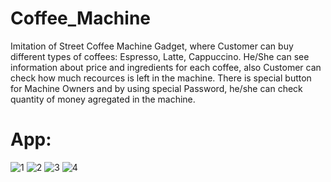 # Coffee_Machine
Imitation of Street Coffee Machine Gadget, where Customer can buy different types of coffees: Espresso, Latte, Cappuccino.
He/She can see information about price and ingredients for each coffee, also Customer can check how much recources 
is left in the machine. There is special button for Machine Owners and by using special Password, he/she can check
quantity of money agregated in the machine.

# App:
![1](https://user-images.githubusercontent.com/106172218/194942896-8fbae830-8fc7-4230-b75b-8528d08fa789.jpg)
![2](https://user-images.githubusercontent.com/106172218/194942904-41b4f254-8cdb-44fb-9320-bd4cb26a634d.jpg)
![3](https://user-images.githubusercontent.com/106172218/194942912-e10b3570-4936-412f-a7ad-0d56e434bf5a.jpg)
![4](https://user-images.githubusercontent.com/106172218/194942918-830166bc-0c88-4fff-a720-d925926da91d.jpg)
